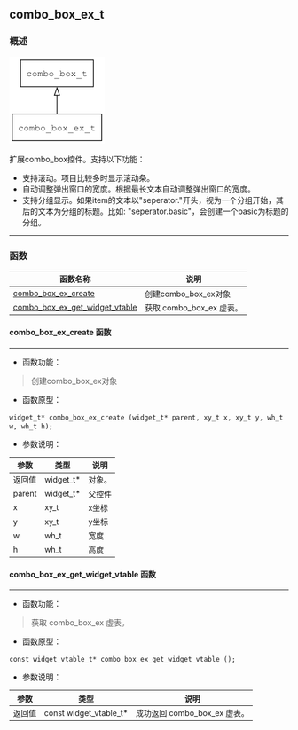 ## combo\_box\_ex\_t
### 概述
![image](images/combo_box_ex_t_0.png)

扩展combo_box控件。支持以下功能：
* 支持滚动。项目比较多时显示滚动条。
* 自动调整弹出窗口的宽度。根据最长文本自动调整弹出窗口的宽度。
* 支持分组显示。如果item的文本以"seperator."开头，视为一个分组开始，其后的文本为分组的标题。比如: "seperator.basic"，会创建一个basic为标题的分组。
----------------------------------
### 函数
<p id="combo_box_ex_t_methods">

| 函数名称 | 说明 | 
| -------- | ------------ | 
| <a href="#combo_box_ex_t_combo_box_ex_create">combo\_box\_ex\_create</a> | 创建combo_box_ex对象 |
| <a href="#combo_box_ex_t_combo_box_ex_get_widget_vtable">combo\_box\_ex\_get\_widget\_vtable</a> | 获取 combo_box_ex 虚表。 |
#### combo\_box\_ex\_create 函数
-----------------------

* 函数功能：

> <p id="combo_box_ex_t_combo_box_ex_create">创建combo_box_ex对象

* 函数原型：

```
widget_t* combo_box_ex_create (widget_t* parent, xy_t x, xy_t y, wh_t w, wh_t h);
```

* 参数说明：

| 参数 | 类型 | 说明 |
| -------- | ----- | --------- |
| 返回值 | widget\_t* | 对象。 |
| parent | widget\_t* | 父控件 |
| x | xy\_t | x坐标 |
| y | xy\_t | y坐标 |
| w | wh\_t | 宽度 |
| h | wh\_t | 高度 |
#### combo\_box\_ex\_get\_widget\_vtable 函数
-----------------------

* 函数功能：

> <p id="combo_box_ex_t_combo_box_ex_get_widget_vtable">获取 combo_box_ex 虚表。

* 函数原型：

```
const widget_vtable_t* combo_box_ex_get_widget_vtable ();
```

* 参数说明：

| 参数 | 类型 | 说明 |
| -------- | ----- | --------- |
| 返回值 | const widget\_vtable\_t* | 成功返回 combo\_box\_ex 虚表。 |
